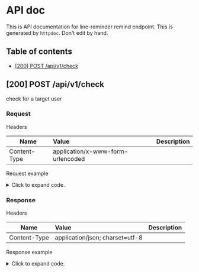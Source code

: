 # API doc

This is API documentation for line-reminder remind endpoint. This is generated by `httpdoc`. Don't edit by hand.

## Table of contents

- [[200] POST /api/v1/check](#200-post-apiv1check)


## [200] POST /api/v1/check

check for a target user

### Request



Headers

| Name  | Value  | Description |
| ----- | :----- | :--------- |
| Content-Type | application/x-www-form-urlencoded |  |





Request example

<details>
<summary>Click to expand code.</summary>

```javascript
id=xxxxxxxxxxxxxxxxxxxxx
```

</details>


### Response

Headers

| Name  | Value  | Description |
| ----- | :----- | :--------- |
| Content-Type | application/json; charset=utf-8 |  |





Response example

<details>
<summary>Click to expand code.</summary>

```javascript
null
```

</details>



